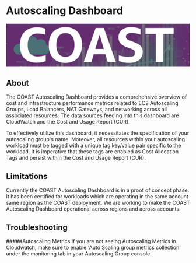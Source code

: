 # Autoscaling Dashboard

![Autoscaling Dashboard](../../images/coast_banner.png)

## About

The COAST Autoscaling Dashboard provides a comprehensive overview of cost and infrastructure performance metrics related to EC2 Autoscaling Groups, Load Balancers, NAT Gateways, and networking across all associated resources. The data sources feeding into this dashboard are CloudWatch and the Cost and Usage Report (CUR).

To effectively utilize this dashboard, it necessitates the specification of your autoscaling group's name. Moreover, all resources within your autoscaling workload must be tagged with a unique tag key/value pair specific to the workload. It is imperative that these tags are enabled as Cost Allocation Tags and persist within the Cost and Usage Report (CUR).

## Limitations 

Currently the COAST Autoscaling Dashboard is in a proof of concept phase.  It has been certified for workloads which are operating in the same account same region as the COAST deployment.  We are working to make the COAST Autoscaling Dashboard operational across regions and across accounts.

## Troubleshooting

#####Autoscaling Metrics
If you are not seeing Autoscaling Metrics in Cloudwatch, make sure to enable 'Auto Scaling group metrics collection' under the monitoring tab in your Autoscaling Group console.


